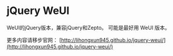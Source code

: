 # jQuery WeUI

WeUI的jQuery版本，兼容jQuery和Zepto。 可能是最好用 WeUI 版本。

更多内容请移步官网： [http://lihongxun945.github.io/jquery-weui/](http://lihongxun945.github.io/jquery-weui/)
